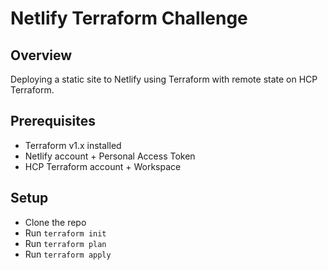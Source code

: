# Netlify Terraform Challenge

## Overview
Deploying a static site to Netlify using Terraform with remote state on HCP Terraform.

## Prerequisites
- Terraform v1.x installed
- Netlify account + Personal Access Token
- HCP Terraform account + Workspace

## Setup
- Clone the repo
- Run `terraform init`
- Run `terraform plan`
- Run `terraform apply`
